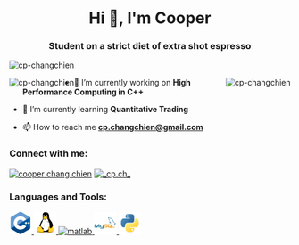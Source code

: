 <h1 align="center">Hi 👋, I'm Cooper</h1>
<h3 align="center">Student on a strict diet of extra shot espresso</h3>

<p align="left"> <img src="https://komarev.com/ghpvc/?username=cp-changchien&label=Profile%20views&color=0e75b6&style=flat" alt="cp-changchien" /> </p>

<div>
  <img align="left" src="https://github-readme-stats.vercel.app/api?username=cp-changchien&show_icons=true&theme=dark&locale=en" alt="cp-changchien" />
  <img align="right" src="https://github-readme-streak-stats.herokuapp.com/?user=cp-changchien&" alt="cp-changchien" />
</div> 


- 🔭 I’m currently working on **High Performance Computing in C++**

- 🌱 I’m currently learning **Quantitative Trading**

- 📫 How to reach me **cp.changchien@gmail.com**



<h3 align="left">Connect with me:</h3>
<p align="left">
<a href="https://linkedin.com/in/cooper chang chien" target="blank"><img align="center" src="https://raw.githubusercontent.com/rahuldkjain/github-profile-readme-generator/master/src/images/icons/Social/linked-in-alt.svg" alt="cooper chang chien" height="30" width="40" /></a>
<a href="https://instagram.com/_cp.ch_" target="blank"><img align="center" src="https://raw.githubusercontent.com/rahuldkjain/github-profile-readme-generator/master/src/images/icons/Social/instagram.svg" alt="_cp.ch_" height="30" width="40" /></a>
</p>

<h3 align="left">Languages and Tools:</h3>
<p align="left"> <a href="https://www.w3schools.com/cpp/" target="_blank" rel="noreferrer"> <img src="https://raw.githubusercontent.com/devicons/devicon/master/icons/cplusplus/cplusplus-original.svg" alt="cplusplus" width="40" height="40"/> </a> <a href="https://www.linux.org/" target="_blank" rel="noreferrer"> <img src="https://raw.githubusercontent.com/devicons/devicon/master/icons/linux/linux-original.svg" alt="linux" width="40" height="40"/> </a> <a href="https://www.mathworks.com/" target="_blank" rel="noreferrer"> <img src="https://upload.wikimedia.org/wikipedia/commons/2/21/Matlab_Logo.png" alt="matlab" width="40" height="40"/> </a> <a href="https://www.mysql.com/" target="_blank" rel="noreferrer"> <img src="https://raw.githubusercontent.com/devicons/devicon/master/icons/mysql/mysql-original-wordmark.svg" alt="mysql" width="40" height="40"/> </a> <a href="https://www.python.org" target="_blank" rel="noreferrer"> <img src="https://raw.githubusercontent.com/devicons/devicon/master/icons/python/python-original.svg" alt="python" width="40" height="40"/> </a> </p>




